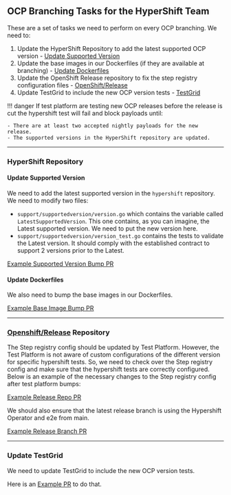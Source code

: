 ## OCP Branching Tasks for the HyperShift Team
These are a set of tasks we need to perform on every OCP branching. We need to:

1. Update the HyperShift Repository to add the latest supported OCP version - [Update Supported Version](#update-supported-version)
1. Update the base images in our Dockerfiles (if they are available at branching) - [Update Dockerfiles](#update-dockerfiles)
1. Update the OpenShift Release repository to fix the step registry configuration files - [OpenShift/Release](#openshiftrelease-repository)
1. Update TestGrid to include the new OCP version tests - [TestGrid](#update-testgrid)

!!! danger
    If test platform are testing new OCP releases before the release is cut the hypershift test will fail and block payloads until:

    - There are at least two accepted nightly payloads for the new release.
    - The supported versions in the HyperShift repository are updated.

---
### HyperShift Repository

#### Update Supported Version
We need to add the latest supported version in the `hypershift` repository. We need to modify two files:

- `support/supportedversion/version.go` which contains the variable called `LatestSupportedVersion`. This one contains, as you can imagine, the Latest supported version. We need to put the new version here.
- `support/supportedversion/version_test.go` contains the tests to validate the Latest version. It should comply with the established contract to support 2 versions prior to the Latest.

[Example Supported Version Bump PR](https://github.com/openshift/hypershift/pull/5146/files)

#### Update Dockerfiles
We also need to bump the base images in our Dockerfiles.

[Example Base Image Bump PR](https://github.com/openshift/hypershift/pull/5195/files)

---

### [Openshift/Release](https://github.com/openshift/release) Repository
The Step registry config should be updated by Test Platform. However, the Test Platform is not aware of custom configurations of the different version for specific hypershift tests.
So, we need to check over the Step registry config and make sure that the hypershift tests are correctly configured. Below is an example of the necessary changes to the Step registry config after test platform bumps:

[Example Release Repo PR](https://github.com/openshift/release/pull/59120/files)

We should also ensure that the latest release branch is using the Hypershift Operator and e2e from main.

[Example Release Branch PR](https://github.com/openshift/release/pull/69341/files)

---

### Update TestGrid
We need to update TestGrid to include the new OCP version tests. 

Here is an [Example PR](https://github.com/kubernetes/test-infra/pull/35535) to do that.
